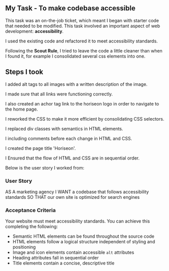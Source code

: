 

## My Task - To make codebase accessible


This task was an on-the-job ticket, which meant I began with starter code that needed to be modified. This task involved an important aspect of web development: **accessibility**. 

I used the existing code and refactored it to meet accessibility standards. 

Following the **Scout Rule**, I tried to leave the code a little cleaner than when I found it, for example I consolidated several css elements into one.

## Steps I took 
I added alt tags to all images with a written description of the image.

I made sure that all links were functioning correctly.

I also created an achor tag link to the horiseon logo in order to navigate to the home page.

I reworked the CSS to make it more efficient by consolidating CSS selectors.

I replaced div classes with semantics in HTML elements.

I including comments before each change in HTML and CSS.

I created the page title 'Horiseon'.

I Ensured that the flow of HTML and CSS are in sequential order.




Below is the user story I worked from:

### User Story

AS A marketing agency
I WANT a codebase that follows accessibility standards
SO THAT our own site is optimized for search engines

### Acceptance Criteria

Your website must meet accessibility standards. You can achieve this completing the following:

* Semantic HTML elements can be found throughout the source code
* HTML elements follow a logical structure independent of styling and positioning
* Image and icon elements contain accessible `alt` attributes
* Heading attributes fall in sequential order
* Title elements contain a concise, descriptive title